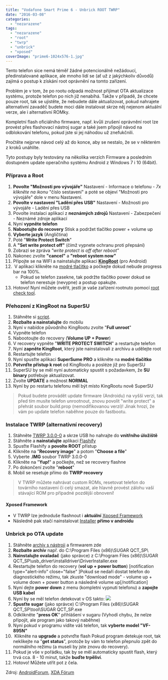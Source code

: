 ```yaml
---
title: "Vodafone Smart Prime 6 - Unbrick ROOT TWRP"
date: "2016-03-08"
categories: 
  - "nezarazene"
tags: 
  - "nezarazene"
  - "root"
  - "twrp"
  - "unbrick"
  - "xposed"
coverImage: "prime6-1024x576-1.jpg"
---
```


Tento telefon sice nemá téměř žádné potencionálně nežádoucí, předinstalované aplikace, ale mnoho lidí se (ať už z jakýchkoliv důvodů) zajímá o postup k získání root oprávnění na tomto zařízení.

Problém je v tom, že po rootu odpadá možnost přijímat OTA aktualizace systému, protože telefon po nich již nenabíhá. Takže v případě, že chcete pouze root, tak se ujistěte, že nebudete dále aktualizovat, pokud nahrajete alternativní zavaděč budete moci dále instalovat skrze něj nejenom aktuální verze, ale i alternativní ROMky.

Kompletní flash oficiálního firmware, např. kvůli zrušení oprávnění root lze provést přes flashovací nástroj sugar a také jsem připojil návod na odblokování telefonu, pokud jste si jej náhodou už znefukčnili.

Pročtěte nejprve návod celý až do konce, aby se nestalo, že se v některém z kroků unáhlíte.

Tyto postupy byly testovány na několika verzích Firmware a posledním dostupném update operačního systému Android z Windows 7 i 10 (64bit).

### Příprava a Root

1. **Povolte "Možnosti pro vývojáře"** Nastavení - Informace o telefonu - _7x klikněte na ikonu_ "číslo sestavení" a poté se objeví "Možnosti pro vývojáře" dole v menu Nastavení.
2. **Povolte v nastavení "Ladění přes USB"** Nastavení - Možnosti pro vývojáře - Ladění přes USB
3. Povolte instalaci aplikací z **neznámých zdrojů** Nastavení - Zabezpečení - Neznámé zdroje aplikací
4. Nyní **vypněte telefon**
5. **Nabootujte do recovery** Stisk a podržet tlačítko power + volume up
6. **Vyberte jazyk** (Angličtina)
7. Poté "**Write Protect Switch**"
8. A **"Set write protect off"** (čímž vypnete ochranu proti přepsání)
9. Zobrazí se zpráva _"write protect is off after reboot"_
10. Nakonec zvolte **"cancel"** a **"reboot system now"**
11. Připojte se na WIFI a nainstalujte aplikaci **[KingRoot](http://kingroot.net/?myLocale=en_US)** (pro Android)
12.  V aplikaci klikněte na [modré tlačítko](http://kingroot.net/tutorials) a počkejte dokud nebude progress bar na 100%.
    - Pokud se telefon zasekne, tak podržte tlačítko power dokud se telefon nerestuje (nevypne) a postup opakujte.
13. Hotovo! Nyní můžete ověřit, jestli je vaše zařízení rootnuto pomocí [root check tool](https://play.google.com/store/apps/details?id=com.rootcheck.tool).

### Přehození z KingRoot na SuperSU

1. Stáhněte si [script](https://mega.nz/#!q04XWa4A!kNB_DZsqTJjbmEiRE_f9axypQBDrtcQ16UKi8TToND8).
2. **Rozbalte a nainstalujte** do mobilu
3. Nyní v nabídce původního KingRootu zvolte "**Full unroot**"
4. Vypněte telefon
5. Nabootoujte do recovery (**Volume UP + Power**)
6. V recovery vypněte "**WRITE PROTECT SWITCH**" a restartujte telefon
7. Nyní **zapněte KingRoot**, který jste nainstalovali z archívu a udělejte root
8. Restartujte telefon
9. Nyní spusťte aplikaci **SuperSume PRO** a klikněte na **modré tlačítko**
10. **Potvrďte přístup k root** od KingRootu a posléze již pro SuperSU
11. SuperSU by se měl nyní automaticky spustit s požadavkem, že **SU binary** potřebuje aktualizovat.
12. Zvolte **UPDATE** a možnost **NORMAL**
13. Nyní by po restartu telefonu měl být místo KingRootu nově SuperSU

> Pokud budete provádět update firmware (Androidu) na vyšší verzi, tak před tím musíte telefon unrootnout, znovu povolit "write protect" a přehrát soubor build.prop (nemodifikovanou verzí)! Jinak hrozí, že vám po update telefon naběhne pouze do fastbootu.

### Instalace TWRP (alternativní recovery)

1. Stáhněte [TWRP 3.0.0-0](https://mega.nz/#!XpJwRSwL!47Z72snWrWy88IE6BkVjCabQn4596cvaK6QzN431yLU) a skrze USB ho nahrajte do **vnitřního úložiště**
2. Stáhněte a **nainstalujte** aplikaci [Flashify](https://play.google.com/store/apps/details?id=com.cgollner.flashify)
3. Spusťte Flashify a **povolte ROOT** přístup
4. Klikněte na "**Recovery image**" a potom "**Choose a file**"
5. Vyberte **.IMG** soubor TWRP 3.0.0-0
6. Klikněte na "**Yup!**" a počkejte, než se recovery flashne
7. Po dokončení zvolte "**reboot**"
8. Mobil se resetuje přímo do **TWRP recovery**

> V TWRP můžete nahrávat custom ROMs, resetovat telefon do továrního nastavení či celý smazat, ale hlavně provést zálohu vaší stávající ROM pro případné pozdější obnovení!

#### Xposed Framework

- V TWRP lze jednoduše flashnout i **aktuální** [Xposed Framework](http://forum.xda-developers.com/showthread.php?t=3034811)
- Následně pak stačí nainstalovat [Installer](https://mega.nz/#!G85CEbZa!u_A-qutEaw7Sdz6jIKUS1pa_OH-s_bJwlnc3To5skhI) **přímo v androidu**

### Unbrick po OTA update

1. Stáhněte [archív s nástroji](https://mega.nz/#!D9ZFiRTL!hB9OfqHX0cde4WgTzDlyg-6kO_HFfeonPUV_mEIrFBM) a firmwarem zde
2. **Rozbalte archív** např. do C:\\Program Files (x86)\\SUGAR QCT\_SP\\
3. **Nainstalujte ovaladač** (jako správce) z C:\\Program Files (x86)\\SUGAR QCT\_SP\\usb\_driver\\installdriver\\DriverInstaller.exe
4. Restartujte telefon do recovery (**vol up + power button**) \[notification type="alert-info" close="false" \]Pokud se nedaří dostat telefon do diagnostického režimu, tak zkuste "download mode" - volume up + volume down + power button a následně volume up\[/notification\]
5. Nyní dejte **power down** z menu (kompletni vypnuti telefonu) a **zapojte USB kabel**
6. Nyní by se měl telefon detekovat v OS takto: [![](images/Sn_mek_obrazovky_52-1024x576-1.png)](http://old.maxxx.cz/wp-content/uploads/2016/03/Sn_mek_obrazovky_52-1024x576-1.png)
7. **Spusťte sugar** (jako správce) C:\\Program Files (x86)\\SUGAR QCT\_SP\\tool\\SUGAR QCT\_SP.exe
8. Odklikněte "**press OK**" přihlášení v sugaru (Vyhodí chybu, že nelze připojit, ale program jako takový naběhne)
9. Nyní pokud v programu vidíte váš telefon, tak **vyberte model "VF-895N"**
10.  Klikněte na **upgrade** a potvrďte flash Pokud program detekuje root, tak neklikejte na "**get status**", protože by vám to telefon přepnulo zpět do normálního režimu (a museli by jste znovu do recovery).
11. Pokud je vše v pořádku, tak by se měl automaticky spustit flash, který trvá cca. 8 - 10 minut, takže **buďte trpěliví**.
12. Hotovo! Můžete utřít pot z čela.

Zdroj: [AndroidForum](http://androidforum.cz/), [XDA Fórum](http://www.xda-developers.com/)
